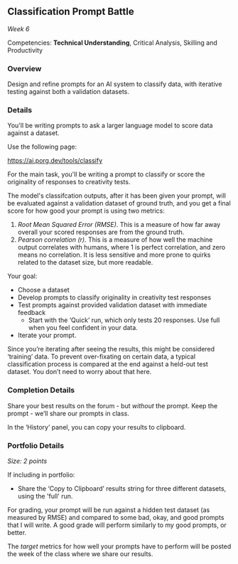 ## Classification Prompt Battle

*Week 6*

Competencies: **Technical Understanding**, Critical Analysis, Skilling and Productivity

### Overview

Design and refine prompts for an AI system to classify data, with iterative testing against both a validation datasets.

### Details

You'll be writing prompts to ask a larger language model to score data against a dataset.

Use the following page:

https://ai.porg.dev/tools/classify

For the main task, you'll be writing a prompt to classify or score the originality of responses to creativity tests. 

The model's classifcation outputs, after it has been given your prompt, will be evaluated against a validation dataset of ground truth, and you get a final score for how good your prompt is using two metrics:

1. *Root Mean Squared Error (RMSE)*. This is a measure of how far away overall your scored responses are from the ground truth. 
2. *Pearson correlation (r).* This is a measure of how well the machine output correlates with humans, where 1 is perfect correlation, and zero means no correlation. It is less sensitive and more prone to quirks related to the dataset size, but more readable.

Your goal:

- Choose a dataset
- Develop prompts to classify originality in creativity test responses
- Test prompts against provided validation dataset with immediate feedback
    - Start with the ‘Quick’ run, which only tests 20 responses. Use full when you feel confident in your data.
- Iterate your prompt.

Since you’re iterating after seeing the results, this might be considered ‘training’ data. To prevent over-fixating on certain data, a typical classification process is compared at the end against a held-out test dataset. You don’t need to worry about that here.

### Completion Details

Share your best results on the forum - but *without* the prompt. Keep the prompt - we’ll share our prompts in class.

In the ‘History’ panel, you can copy your results to clipboard. 

### Portfolio Details

*Size: 2 points*

If including in portfolio:

- Share the ‘Copy to Clipboard’ results string for three different datasets, using the 'full' run.

For grading, your prompt will be run against a hidden test dataset (as measured by RMSE) and compared to some bad, okay, and good prompts that I will write. A good grade will perform similarly to my good prompts, or better.

The *target* metrics for how well your prompts have to perform will be posted the week of the class where we share our results.